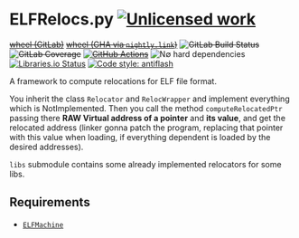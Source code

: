 ELFRelocs.py [![Unlicensed work](https://raw.githubusercontent.com/unlicense/unlicense.org/master/static/favicon.png)](https://unlicense.org/)
===============
~~[wheel (GitLab)](https://gitlab.com/KOLANICH/ELFRelocs.py/-/jobs/artifacts/master/raw/dist/ELFRelocs-0.CI-py3-none-any.whl?job=build)~~
~~[wheel (GHA via `nightly.link`)](https://nightly.link/KOLANICH-libs/ELFRelocs.py/workflows/CI/master/ELFRelocs-0.CI-py3-none-any.whl)~~
~~![GitLab Build Status](https://gitlab.com/KOLANICH/ELFRelocs.py/badges/master/pipeline.svg)~~
~~![GitLab Coverage](https://gitlab.com/KOLANICH/ELFRelocs.py/badges/master/coverage.svg)~~
~~[![GitHub Actions](https://github.com/KOLANICH-libs/ELFRelocs.py/workflows/CI/badge.svg)](https://github.com/KOLANICH-libs/ELFRelocs.py/actions/)~~
![N∅ hard dependencies](https://shields.io/badge/-N∅_Ъ_deps!-0F0)
[![Libraries.io Status](https://img.shields.io/librariesio/github/KOLANICH-libs/ELFRelocs.py.svg)](https://libraries.io/github/KOLANICH-libs/ELFRelocs.py)
[![Code style: antiflash](https://img.shields.io/badge/code%20style-antiflash-FFF.svg)](https://codeberg.org/KOLANICH-tools/antiflash.py)

A framework to compute relocations for ELF file format.

You inherit the class `Relocator` and `RelocWrapper` and implement everything which is NotImplemented. Then you call the method `computeRelocatedPtr` passing there **RAW Virtual address of a pointer** and **its value**, and get the relocated address (linker gonna patch the program, replacing that pointer with this value when loading, if everything dependent is loaded by the desired addresses).

`libs` submodule contains some already implemented relocators for some libs.


Requirements
------------
* [`ELFMachine`](https://codeberg.org/KOLANICH-libs/ELFMachine.py)

